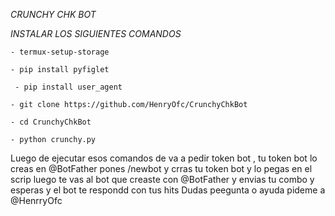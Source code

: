 
*CRUNCHY CHK BOT*

 _INSTALAR LOS SIGUIENTES COMANDOS_


`- termux-setup-storage`

`- pip install pyfiglet` 

` - pip install user_agent`

`- git clone https://github.com/HenryOfc/CrunchyChkBot`

`- cd CrunchyChkBot`

`- python crunchy.py`


Luego de ejecutar esos comandos de va a pedir token bot , tu token bot lo creas en @BotFather pones /newbot y crras tu token bot y lo pegas en el scrip luego te vas al bot que creaste con @BotFather y envias tu combo y esperas y el bot te respondd con tus hits 
Dudas peegunta o ayuda pideme a @HenrryOfc


